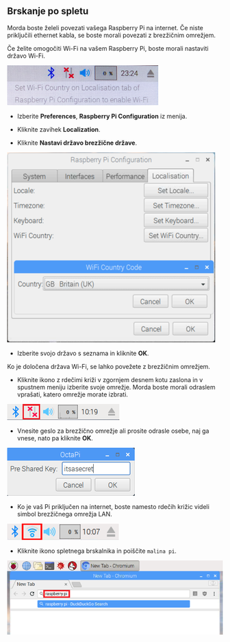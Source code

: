 ## Brskanje po spletu

Morda boste želeli povezati vašega Raspberry Pi na internet. Če niste priključili ethernet kabla, se boste morali povezati z brezžičnim omrežjem.

Če želite omogočiti Wi-Fi na vašem Raspberry Pi, boste morali nastaviti državo Wi-Fi.

![nastavite WiFi državo](images/pi-set-wifi-country.png)

+ Izberite **Preferences**, **Raspberry Pi Configuration** iz menija.

+ Kliknite zavihek **Localization**.

+ Kliknite **Nastavi državo brezžične države**.

![izberite zemljevid države](images/pi-select-wifi-country.png)

+ Izberite svojo državo s seznama in kliknite **OK**.

Ko je določena država Wi-Fi, se lahko povežete z brezžičnim omrežjem.

+ Kliknite ikono z rdečimi križi v zgornjem desnem kotu zaslona in v spustnem meniju izberite svoje omrežje. Morda boste morali odraslem vprašati, katero omrežje morate izbrati.

![Brez wifi](images/no-wifi.png)

+ Vnesite geslo za brezžično omrežje ali prosite odrasle osebe, naj ga vnese, nato pa kliknite **OK**.

![Vnesite geslo](images/type-password.png)

+ Ko je vaš Pi priključen na internet, boste namesto rdečih križic videli simbol brezžičnega omrežja LAN.

![screenshot](images/pi-wifi.png)

+ Kliknite ikono spletnega brskalnika in poiščite `malina pi`.

![screenshot](images/pi-browser.png)